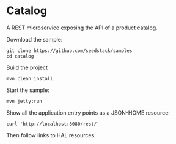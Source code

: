 # Catalog

A REST microservice exposing the API of a product catalog.

Download the sample:

    git clone https://github.com/seedstack/samples
    cd catalog

Build the project

    mvn clean install

Start the sample:

    mvn jetty:run

Show all the application entry points as a JSON-HOME resource:

    curl 'http://localhost:8080/rest/'

Then follow links to HAL resources.